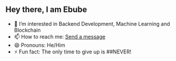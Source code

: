 ## Hey there, I am Ebube

<!--
**iamebube-ekpe/iamebube-ekpe** is a ✨ _special_ ✨ repository because its `README.md` (this file) appears on your GitHub profile.

Here are some ideas to get you started:
-->

- 🌱 I’m interested in Backend Development, Machine Learning and Blockchain
- 📫 How to reach me: [Send a message](https://evel-portfolio.herokuapp.com/#contact)
- 😄 Pronouns: He/Him
- ⚡ Fun fact: The only time to give up is ##NEVER!

